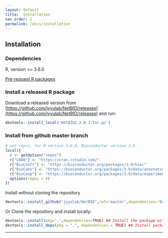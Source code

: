 ```yaml
---
layout: default
title:  Installation
nav_order: 2
permalink: /docs/installation
---
```


## Installation

### Dependencies

R, version >= 3.6.0

[Pre-request R packages](docs/pre_request)


### Install a released R package

Download a released version from [https://github.com/jyyulab/NetBID/releases](https://github.com/jyyulab/NetBID/releases) and run:

```R
devtools::install_local('NetBID2_2.0.1.tar.gz')
```

### Install from github master branch

```R
# set repos, for R version 3.6.0, Bioconductor version 3.9
local({
  r <- getOption("repos")
  r["CRAN"] <- "https://cran.rstudio.com/"
  r["BioCsoft"] <- "https://bioconductor.org/packages/3.9/bioc"
  r["BioCann"] <- "https://bioconductor.org/packages/3.9/data/annotation"
  r["BioCexp"] <- "https://bioconductor.org/packages/3.9/data/experiment"
  options(repos = r)
})
```

Install without cloning the repository

```R
devtools::install_github("jyyulab/NetBID",ref='master',dependencies='Depends') 
```

Or Clone the repository and install locally:

```R
devtools::install(pkg='.',dependencies=TRUE) ## Install the package with dependencies.
devtools::install_deps(pkg = ".", dependencies = TRUE) ## Install package dependencies if needed.
```

---
